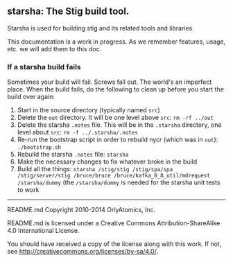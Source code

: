 ## starsha: The Stig build tool.

Starsha is used for building stig and its related tools and libraries.

This documentation is a work in progress. As we remember features, usage, etc. we will add them to this doc.

### If a starsha build fails

Sometimes your build will fail. Screws fall out. The world's an imperfect place. When the build fails, do the following to clean up before you start the build over again:

1. Start in the source directory (typically named `src`)
1. Delete the `out` directory. It will be one level above `src`: `rm -rf ../out`
1. Delete the starsha `.notes` file. This will be in the `.starsha` directory, one level about `src`: `rm -f ../.starsha/.notes`
1. Re-run the bootstrap script in order to rebuild nycr (which was in `out`): `./bootstrap.sh`
1. Rebuild the starsha `.notes` file: `starsha`
1. Make the necessary changes to fix whatever broke in the build
1. Build all the things: `starsha /stig/stig /stig/spa/spa /stig/server/stig /bruce/bruce /bruce/kafka_0_8_util/mdrequest /starsha/dummy` (the `/starsha/dummy` is needed for the starsha unit tests to work

-----

README.md Copyright 2010-2014 OrlyAtomics, Inc.

README.md is licensed under a Creative Commons Attribution-ShareAlike 4.0 International License.

You should have received a copy of the license along with this work. If not, see <http://creativecommons.org/licenses/by-sa/4.0/>.
